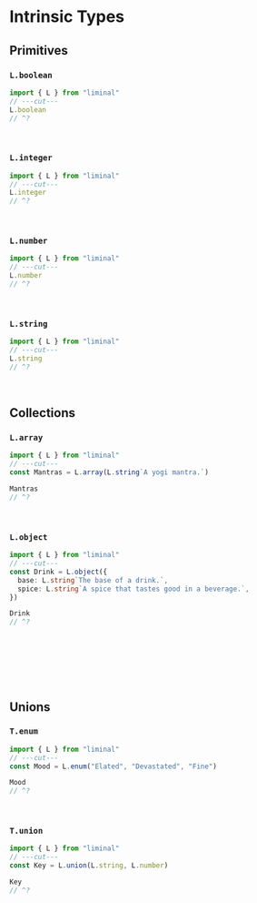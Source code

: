 # Intrinsic Types

## Primitives

### `L.boolean`

```ts twoslash
import { L } from "liminal"
// ---cut---
L.boolean
// ^?
```

<br />

### `L.integer`

```ts twoslash
import { L } from "liminal"
// ---cut---
L.integer
// ^?
```

<br />

### `L.number`

```ts twoslash
import { L } from "liminal"
// ---cut---
L.number
// ^?
```

<br />

### `L.string`

```ts twoslash
import { L } from "liminal"
// ---cut---
L.string
// ^?
```

<br />

## Collections

### `L.array`

```ts twoslash
import { L } from "liminal"
// ---cut---
const Mantras = L.array(L.string`A yogi mantra.`)

Mantras
// ^?
```

<br />

### `L.object`

```ts twoslash
import { L } from "liminal"
// ---cut---
const Drink = L.object({
  base: L.string`The base of a drink.`,
  spice: L.string`A spice that tastes good in a beverage.`,
})

Drink
// ^?
```

<br />
<br />
<br />
<br />
<br />

## Unions

### `T.enum`

```ts twoslash
import { L } from "liminal"
// ---cut---
const Mood = L.enum("Elated", "Devastated", "Fine")

Mood
// ^?
```

<br />

### `T.union`

```ts twoslash
import { L } from "liminal"
// ---cut---
const Key = L.union(L.string, L.number)

Key
// ^?
```

<br />
